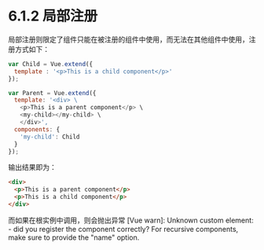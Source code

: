 # 6.1.2 局部注册

局部注册则限定了组件只能在被注册的组件中使用，而无法在其他组件中使用，注册方式如下：

```javascript
var Child = Vue.extend({
　template : '<p>This is a child component</p>'
});

var Parent = Vue.extend({
　template: '<div> \ 
　　<p>This is a parent component</p> \
　　<my-child></my-child> \
　　</div>',
　components: {
　　'my-child': Child
　}
});
```

输出结果即为：

```html
<div>　　　　　
　<p>This is a parent component</p>　　　　　
　<p>This is a child component</p>　　　　
</div>
```

而如果在根实例中调用<my-child></my-child>，则会抛出异常 [Vue warn]: Unknown custom element: <my-child> - did you register the component correctly? For recursive components, make sure to provide the "name" option.
